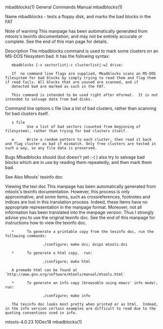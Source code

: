 mbadblocks(1)                                                                              General Commands Manual                                                                              mbadblocks(1)

Name
       mbadblocks - tests a floppy disk, and marks the bad blocks in the FAT

Note of warning
       This manpage has been automatically generated from mtools's texinfo documentation, and may not be entirely accurate or complete.  See the end of this man page for details.

Description
       The mbadblocks command is used to mark some clusters on an MS-DOS filesystem bad. It has the following syntax:

       mbadblocks [-s sectorlist|-c clusterlist|-w] drive:

       If  no command line flags are supplied, Mbadblocks scans an MS-DOS filesystem for bad blocks by simply trying to read them and flag them if read fails. All blocks that are unused are scanned, and if
       detected bad are marked as such in the FAT.

       This command is intended to be used right after mformat.  It is not intended to salvage data from bad disks.

Command line options
       c file
              Use a list of bad clusters, rather than scanning for bad clusters itself.

       s file
              Use a list of bad sectors (counted from beginning of filesystem), rather than trying for bad clusters itself.

       w      Write a random pattern to each cluster, then read it back and flag cluster as bad if mismatch. Only free clusters are tested in such a way, so any file data is preserved.

Bugs
       Mbadblocks should (but doesn't yet :-( ) also try to salvage bad blocks which are in use by reading them repeatedly, and then mark them bad.

See Also
       Mtools' texinfo doc

Viewing the texi doc
       This manpage has been automatically generated from mtools's texinfo documentation. However, this process is only approximative, and some items, such as crossreferences,  footnotes  and  indices  are
       lost  in this translation process.  Indeed, these items have no appropriate representation in the manpage format.  Moreover, not all information has been translated into the manpage version.  Thus I
       strongly advise you to use the original texinfo doc.  See the end of this manpage for instructions how to view the texinfo doc.

       *      To generate a printable copy from the texinfo doc, run the following commands:

                     ./configure; make dvi; dvips mtools.dvi

       *      To generate a html copy,  run:

                     ./configure; make html

       A premade html can be found at `http://www.gnu.org/software/mtools/manual/mtools.html'

       *      To generate an info copy (browsable using emacs' info mode), run:

                     ./configure; make info

       The texinfo doc looks most pretty when printed or as html.  Indeed, in the info version certain examples are difficult to read due to the quoting conventions used in info.

mtools-4.0.23                                                                                      10Dec18                                                                                      mbadblocks(1)
